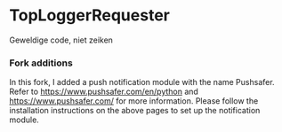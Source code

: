 # TopLoggerRequester
Geweldige code, niet zeiken

### Fork additions
In this fork, I added a push notification module with the name Pushsafer. Refer to https://www.pushsafer.com/en/python and https://www.pushsafer.com/ for more information. 
Please follow the installation instructions on the above pages to set up the notification module.
